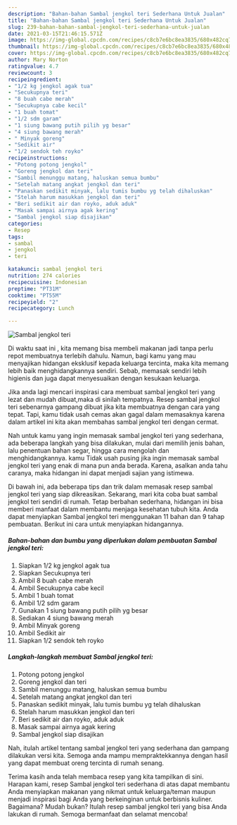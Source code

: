 ```yaml
---
description: "Bahan-bahan Sambal jengkol teri Sederhana Untuk Jualan"
title: "Bahan-bahan Sambal jengkol teri Sederhana Untuk Jualan"
slug: 239-bahan-bahan-sambal-jengkol-teri-sederhana-untuk-jualan
date: 2021-03-15T21:46:15.571Z
image: https://img-global.cpcdn.com/recipes/c8cb7e6bc8ea3835/680x482cq70/sambal-jengkol-teri-foto-resep-utama.jpg
thumbnail: https://img-global.cpcdn.com/recipes/c8cb7e6bc8ea3835/680x482cq70/sambal-jengkol-teri-foto-resep-utama.jpg
cover: https://img-global.cpcdn.com/recipes/c8cb7e6bc8ea3835/680x482cq70/sambal-jengkol-teri-foto-resep-utama.jpg
author: Mary Norton
ratingvalue: 4.7
reviewcount: 3
recipeingredient:
- "1/2 kg jengkol agak tua"
- "Secukupnya teri"
- "8 buah cabe merah"
- "Secukupnya cabe kecil"
- "1 buah tomat"
- "1/2 sdm garam"
- "1 siung bawang putih pilih yg besar"
- "4 siung bawang merah"
- " Minyak goreng"
- "Sedikit air"
- "1/2 sendok teh royko"
recipeinstructions:
- "Potong potong jengkol"
- "Goreng jengkol dan teri"
- "Sambil menunggu matang, haluskan semua bumbu"
- "Setelah matang angkat jengkol dan teri"
- "Panaskan sedikit minyak, lalu tumis bumbu yg telah dihaluskan"
- "Stelah harum masukkan jengkol dan teri"
- "Beri sedikit air dan royko, aduk aduk"
- "Masak sampai airnya agak kering"
- "Sambal jengkol siap disajikan"
categories:
- Resep
tags:
- sambal
- jengkol
- teri

katakunci: sambal jengkol teri 
nutrition: 274 calories
recipecuisine: Indonesian
preptime: "PT31M"
cooktime: "PT55M"
recipeyield: "2"
recipecategory: Lunch

---
```



![Sambal jengkol teri](https://img-global.cpcdn.com/recipes/c8cb7e6bc8ea3835/680x482cq70/sambal-jengkol-teri-foto-resep-utama.jpg)

Di waktu  saat ini , kita memang bisa membeli makanan jadi tanpa perlu repot membuatnya terlebih dahulu. Namun, bagi kamu yang mau menyajikan hidangan eksklusif kepada keluarga tercinta, maka kita memang lebih baik menghidangkannya sendiri. Sebab, memasak sendiri lebih higienis dan juga dapat menyesuaikan dengan kesukaan keluarga.

Jika anda lagi mencari inspirasi cara membuat sambal jengkol teri yang lezat dan mudah dibuat,maka di sinilah tempatnya. Resep sambal jengkol teri  sebenarnya gampang dibuat jika kita membuatnya dengan cara yang tepat. Tapi, kamu tidak usah cemas akan gagal dalam memasaknya 
karena dalam artikel ini kita akan membahas sambal jengkol teri dengan cermat.  



Nah untuk kamu yang ingin memasak sambal jengkol teri yang sederhana, ada beberapa langkah yang bisa dilakukan, mulai dari memilih jenis bahan, lalu penentuan bahan segar, hingga cara mengolah dan menghidangkannya. kamu Tidak usah pusing jika ingin memasak sambal jengkol teri yang enak di mana pun anda berada. Karena, asalkan anda  tahu caranya, maka hidangan ini dapat menjadi sajian yang istimewa.

Di bawah ini, ada beberapa tips dan trik dalam memasak resep sambal jengkol teri yang siap dikreasikan. Sekarang, mari kita coba buat sambal jengkol teri sendiri di rumah. Tetap berbahan sederhana, hidangan ini bisa memberi manfaat dalam membantu menjaga kesehatan tubuh kita. Anda dapat menyiapkan Sambal jengkol teri menggunakan 11 bahan dan 9 tahap pembuatan. Berikut ini cara untuk menyiapkan hidangannya.

<!--inarticleads1-->

##### Bahan-bahan dan bumbu yang diperlukan dalam pembuatan Sambal jengkol teri:

1. Siapkan 1/2 kg jengkol agak tua
1. Siapkan Secukupnya teri
1. Ambil 8 buah cabe merah
1. Ambil Secukupnya cabe kecil
1. Ambil 1 buah tomat
1. Ambil 1/2 sdm garam
1. Gunakan 1 siung bawang putih pilih yg besar
1. Sediakan 4 siung bawang merah
1. Ambil  Minyak goreng
1. Ambil Sedikit air
1. Siapkan 1/2 sendok teh royko




<!--inarticleads2-->

##### Langkah-langkah membuat Sambal jengkol teri:

1. Potong potong jengkol
1. Goreng jengkol dan teri
1. Sambil menunggu matang, haluskan semua bumbu
1. Setelah matang angkat jengkol dan teri
1. Panaskan sedikit minyak, lalu tumis bumbu yg telah dihaluskan
1. Stelah harum masukkan jengkol dan teri
1. Beri sedikit air dan royko, aduk aduk
1. Masak sampai airnya agak kering
1. Sambal jengkol siap disajikan




Nah, itulah artikel tentang  sambal jengkol teri  yang sederhana dan gampang dilakukan versi kita. Semoga anda mampu mempraktekkannya dengan hasil yang dapat membuat oreng tercinta di rumah senang. 

Terima kasih anda telah membaca resep yang kita tampilkan di sini. Harapan kami, resep  Sambal jengkol teri sederhana di atas dapat membantu Anda menyiapkan makanan yang nikmat untuk keluarga/teman maupun menjadi inspirasi bagi Anda yang berkeinginan untuk berbisnis kuliner. Bagaimana? Mudah bukan? Itulah resep sambal jengkol teri yang bisa Anda lakukan di rumah. Semoga bermanfaat dan selamat mencoba!

